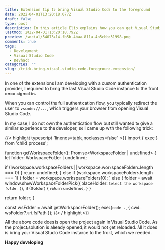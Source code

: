 ```yaml
---
title: Extension tip to bring Visual Studio Code to the foreground
date: 2022-04-01T13:20:18.077Z
draft: false
type: post
description: In this article Elio explains how you can get Visual Studio Code to be brought back to the foreground.
lastmod: 2022-04-01T13:20:18.792Z
preview: /social/54073414-fb5b-4baa-811a-4b5cbbd31998.png
comments: true
tags:
  - Development
  - Visual Studio Code
  - Devhack
categories: ""
slug: /trick-bring-visual-studio-code-foreground-extension/
---
```


In one of the extensions I am developing with a custom authentication provider, I required to bring the last Visual Studio Code instance to the front once signed in.

When you can control the full authentication flow, you typically redirect the user to `vscode://...`, which triggers your browser from opening Visual Studio Code.

In my case, I do not own the authentication flow but still wanted to give a similar experience to the developer, so I came up with the following trick:

{{< highlight typescript "linenos=table,noclasses=false" >}}
import { exec } from 'child_process'; 

function getWorkspaceFolder(): Promise<WorkspaceFolder | undefined> {
  let folder: WorkspaceFolder | undefined;

  if (!workspace.workspaceFolders || workspace.workspaceFolders.length === 0) {
    return undefined;
  } else if (workspace.workspaceFolders.length === 1) {
    folder = workspace.workspaceFolders[0];
  } else {
    folder = await window.showWorkspaceFolderPick({ placeHolder: `Select the workspace folder` });
    if (!folder) {
      return undefined;
    }
  }

  return folder;
}

const wsFolder = await getWorkspaceFolder();
exec(`code .`, { cwd: wsFolder?.uri.fsPath });
{{< / highlight >}}

All the above code does is open the project again in Visual Studio Code. As the project/solution is already opened, it would not get reloaded. All it does is bring your Visual Studio Code instance to the front, which we needed.

**Happy developing**